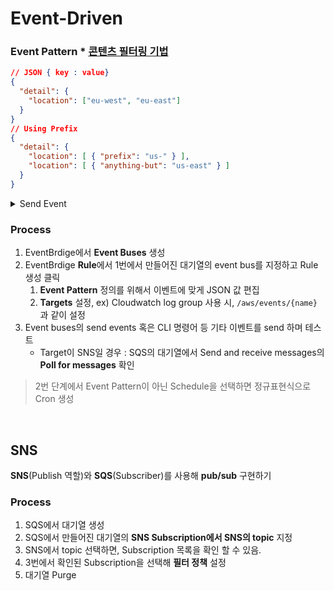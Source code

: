 # Event-Driven

### Event Pattern \* [콘텐츠 필터링 기법](https://docs.aws.amazon.com/ko_kr/eventbridge/latest/userguide/eb-event-patterns-content-based-filtering.html)

```json
// JSON { key : value}
{
  "detail": {
    "location": ["eu-west", "eu-east"]
  }
}
// Using Prefix
{
  "detail": {
    "location": [ { "prefix": "us-" } ],
    "location": [ { "anything-but": "us-east" } ]
  }
}
```

<details>
<summary> Send Event </summary>

#### CLI

```shell
aws events put-events \
--entries EventBusName=Orders,Source=com.aws.orders,DetailType="Order Notification",Detail="{ \"category\" : \"lab-supplies\", \"location\" : \"us-west\", \"value\" : 415}"
```

#### Javascript - SDK

```javascript
var AWS = require("aws-sdk");
AWS.config.update({ region: "us-west-2" });
var params = {
  Entries: [
    {
      Detail: { category: "lab-supplies", location: "us-west", value: 415 },
      DetailType: "Order Notification",
      EventBusName: "Orders",
      Source: "com.aws.orders",
    },
  ],
};
var putEventsPromise = new AWS.CloudWatchEvents().putEvents(params).promise();
putEventsPromise
  .then(function (data) {
    console.log(
      `Event sent to the event bus ${params.Entries[0].EventBusName}`
    );
    console.log(`EventID is ${data.Entries[0].EventId}`);
  })
  .catch(function (err) {
    console.error(err, err.stack);
  });
```

#### Python - SDK

```python
import boto3
client = boto3.client('events')

event_bus_name = 'Orders'
source = 'com.aws.orders'
detail_type = 'Order Notification'
detail = '{ "category" : "lab-supplies", "location" : "us-west", "value" : 415 } '

try:
    response = client.put_events(
       Entries=[
         {
           'Source': source,
           'DetailType': detail_type,
           'Detail': detail,
           'EventBusName': event_bus_name
         }
       ]
    )
    print('Event sent to the event bus ' + event_bus_name)
    print('EventID is ' + response['Entries'][0]['EventId'])
except Exception as e:
    print(e)
```

</details>

### Process

1. EventBrdige에서 **Event Buses** 생성
2. EventBrdige **Rule**에서 1번에서 만들어진 대기열의 event bus를 지정하고 Rule 생성 클릭
   1. **Event Pattern** 정의를 위해서 이벤트에 맞게 JSON 값 편집
   2. **Targets** 설정, ex) Cloudwatch log group 사용 시, `/aws/events/{name}` 과 같이 설정
3. Event buses의 send events 혹은 CLI 명령어 등 기타 이벤트를 send 하며 테스트
   - Target이 SNS일 경우 : SQS의 대기열에서 Send and receive messages의 **Poll for messages** 확인

> 2번 단계에서 Event Pattern이 아닌 Schedule을 선택하면 정규표현식으로 Cron 생성

<br>

## SNS

**SNS**(Publish 역할)와 **SQS**(Subscriber)를 사용해 **pub/sub** 구현하기

### Process

1. SQS에서 대기열 생성
2. SQS에서 만들어진 대기열의 **SNS Subscription에서 SNS의 topic** 지정
3. SNS에서 topic 선택하면, Subscription 목록을 확인 할 수 있음.
4. 3번에서 확인된 Subscription을 선택해 **필터 정책** 설정
5. 대기열 Purge
